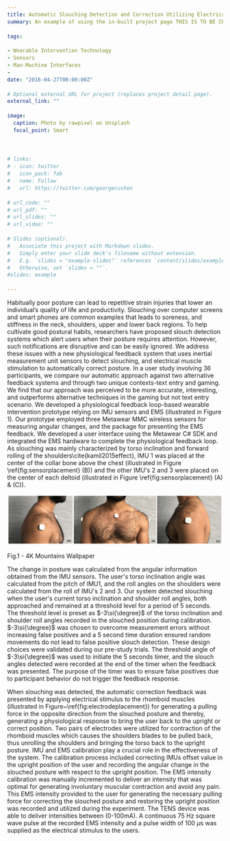 ```yaml
---
title: Automatic Slouching Detection and Correction Utilizing Electrical Muscle Stimulation
summary: An example of using the in-built project page THIS IS TO BE CHANGED ANYWAYS.

tags:

- Wearable Intervention Technology
- Sensors
- Man-Machine Interfaces
- 
date: "2016-04-27T00:00:00Z"

# Optional external URL for project (replaces project detail page).
external_link: ""

image:
  caption: Photo by rawpixel on Unsplash
  focal_point: Smart



# links:
# - icon: twitter
#   icon_pack: fab
#   name: Follow
#   url: https://twitter.com/georgecushen

# url_code: ""
# url_pdf: ""
# url_slides: ""
# url_video: ""

# Slides (optional).
#   Associate this project with Markdown slides.
#   Simply enter your slide deck's filename without extension.
#   E.g. `slides = "example-slides"` references `content/slides/example-slides.md`.
#   Otherwise, set `slides = ""`.
#slides: example

---
```


Habitually poor posture can lead to repetitive strain injuries that lower an individual’s quality of life and productivity. Slouching over computer screens and smart phones are common examples that leads to soreness, and stiffness in the neck, shoulders, upper and lower back regions. To help cultivate good postural habits, researchers have proposed slouch detection systems which alert users when their posture requires attention. However, such notifications are disruptive and can be easily ignored. We address these issues with a new physiological feedback system that uses inertial measurement unit sensors to detect slouching, and electrical muscle stimulation to automatically correct posture. In a user study involving 36 participants, we compare our automatic approach against two alternative feedback systems and through two unique contexts-text entry and gaming. We find that our approach was perceived to be more accurate, interesting, and outperforms alternative techniques in the gaming but not text entry scenario.
We developed a physiological feedback loop-based wearable intervention prototype relying on IMU sensors and EMS (illustrated in Figure 1). Our prototype employed three Metawear MMC wireless sensors for measuring angular changes, and the  package for presenting the EMS feedback.  We developed a user interface using the Metawear C\# SDK and integrated the EMS hardware to complete the physiological feedback loop. As slouching was mainly characterized by torso inclination and forward rolling of the shoulders\cite{kamil2015effect}, IMU 1 was placed at the center of the collar bone above the chest (illustrated in Figure \ref{fig:sensorplacement} (B)) and the other IMU's 2 and 3 were placed on the center of each deltoid (illustrated in Figure \ref{fig:sensorplacement} (A) \& (C)).

![alt text](SensorPlacement.png)
<p align = "Justify">
Fig.1 - 4K Mountains Wallpaper
</p>
The change in posture was calculated from the angular information obtained from the IMU sensors. The user's torso inclination angle was calculated from the pitch of IMU1, and the roll angles on the shoulders were calculated from the roll of IMU's 2 and 3. Our system detected slouching when the user's current torso inclination and shoulder roll angles, both approached and remained at a threshold level for a period of 5 seconds. The threshold level is preset as $-3\si{\degree}$ of the torso inclination and shoulder roll angles recorded in the slouched position during calibration. $-3\si{\degree}$ was chosen to overcome measurement errors without increasing false positives and a 5 second time duration ensured random movements do not lead to false positive slouch detection. These design choices were validated during our pre-study trials. The threshold angle of $-3\si{\degree}$ was used to initiate the 5 seconds timer, and the slouch angles detected were recorded at the end of the timer when the feedback was presented. The purpose of the timer was to ensure false positives due to participant behavior do not trigger the feedback response.

When slouching was detected, the automatic correction feedback was presented by applying electrical stimulus to the rhomboid muscles (illustrated in Figure~\ref{fig:electrodeplacement}) for generating a pulling force in the opposite direction from the slouched posture and thereby, generating a physiological response to bring the user back to the upright or correct position. Two pairs of electrodes were utilized for contraction of the rhomboid muscles which causes the shoulders blades to be pulled back, thus unrolling the shoulders and bringing the torso back to the upright posture. IMU and EMS calibration play a crucial role in the effectiveness of the system. The calibration process included correcting IMUs offset value in the upright position of the user and recording the angular change in the slouched posture with respect to the upright position. 
The EMS intensity calibration was manually incremented to deliver an intensity that was optimal for generating involuntary muscular contraction and avoid any pain. This EMS intensity provided to the user for generating the necessary pulling force for correcting the slouched posture and restoring the upright position was recorded and utilized during the experiment. The TENS device was able to deliver intensities between (0-100mA). A continuous 75 Hz square wave pulse at the recorded EMS intensity and a pulse width of 100 $\mu$s was supplied as the electrical stimulus to the users.
